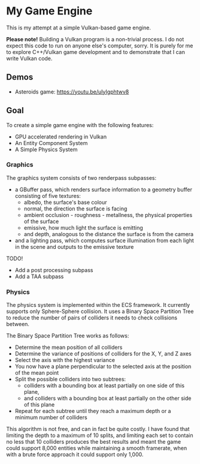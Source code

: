 # My Game Engine

This is my attempt at a simple Vulkan-based game engine.

**Please note!**
Building a Vulkan program is a non-trivial process. I do not expect this code to run on anyone else's computer, sorry. It is purely for me to explore C++/Vulkan game development and to demonstrate that I can write Vulkan code.

## Demos

- Asteroids game: https://youtu.be/uIyIgphtwv8

## Goal

To create a simple game engine with the following features:
- GPU accelerated rendering in Vulkan
- An Entity Component System
- A Simple Physics System


### Graphics

The graphics system consists of two renderpass subpasses:
- a GBuffer pass, which renders surface information to a geometry buffer consisting of five textures:
    - albedo, the surface's base colour
    - normal, the direction the surface is facing
    - ambient occlusion - roughness - metallness, the physical properties of the surface
    - emissive, how much light the surface is emitting
    - and depth, analogous to the distance the surface is from the camera
- and a lighting pass, which computes surface illumination from each light in the scene and outputs to the emissive texture

TODO!
- Add a post processing subpass
- Add a TAA subpass

### Physics

The physics system is implemented within the ECS framework. It currently supports only Sphere-Sphere collision. It uses a Binary Space Partition Tree to reduce the number of pairs of colliders it needs to check collisions between.

The Binary Space Partition Tree works as follows:
- Determine the mean position of all colliders
- Determine the variance of positions of colliders for the X, Y, and Z axes
- Select the axis with the highest variance
- You now have a plane perpendicular to the selected axis at the position of the mean point
- Split the possible colliders into two subtrees:
    - colliders with a bounding box at least partially on one side of this plane,
    - and colliders with a bounding box at least partially on the other side of this plane
- Repeat for each subtree until they reach a maximum depth or a minimum number of colliders

This algorithm is not free, and can in fact be quite costly. I have found that limiting the depth to a maximum of 10 splits, and limiting each set to contain no less that 10 colliders produces the best results and meant the game could support 8,000 entities while maintaining a smooth framerate, when with a brute force approach it could support only 1,000.
